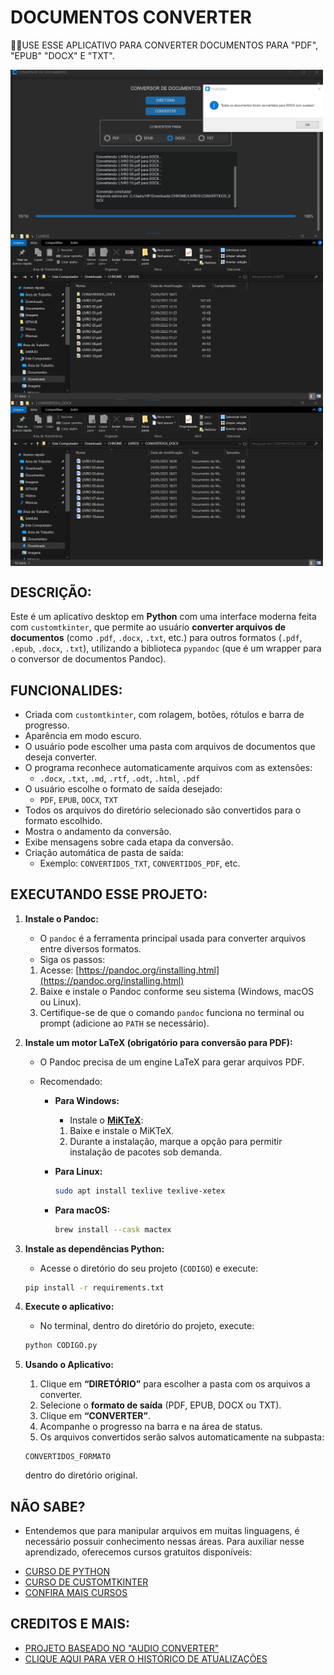 # DOCUMENTOS CONVERTER
👨‍🏫USE ESSE APLICATIVO PARA CONVERTER DOCUMENTOS PARA "PDF", "EPUB" "DOCX" E "TXT".

<img src="./IMAGENS/FOTO_01.png" align="center" width="500"> <br>
<img src="./IMAGENS/FOTO_02.png" align="center" width="500"> <br>
<img src="./IMAGENS/FOTO_03.png" align="center" width="500"> <br>

## DESCRIÇÃO:
Este é um aplicativo desktop em **Python** com uma interface moderna feita com `customtkinter`, que permite ao usuário **converter arquivos de documentos** (como `.pdf`, `.docx`, `.txt`, etc.) para outros formatos (`.pdf`, `.epub`, `.docx`, `.txt`), utilizando a biblioteca `pypandoc` (que é um wrapper para o conversor de documentos Pandoc).

## FUNCIONALIDES:
* Criada com `customtkinter`, com rolagem, botões, rótulos e barra de progresso.
* Aparência em modo escuro.
* O usuário pode escolher uma pasta com arquivos de documentos que deseja converter.
* O programa reconhece automaticamente arquivos com as extensões:
  * `.docx`, `.txt`, `.md`, `.rtf`, `.odt`, `.html`, `.pdf`
* O usuário escolhe o formato de saída desejado:
  * `PDF`, `EPUB`, `DOCX`, `TXT`
* Todos os arquivos do diretório selecionado são convertidos para o formato escolhido.
* Mostra o andamento da conversão.
* Exibe mensagens sobre cada etapa da conversão.
* Criação automática de pasta de saída:
   * Exemplo: `CONVERTIDOS_TXT`, `CONVERTIDOS_PDF`, etc.

## EXECUTANDO ESSE PROJETO:
1. **Instale o Pandoc:**
   * O `pandoc` é a ferramenta principal usada para converter arquivos entre diversos formatos.
   * Siga os passos:

   1. Acesse: [https://pandoc.org/installing.html](https://pandoc.org/installing.html)
   2. Baixe e instale o Pandoc conforme seu sistema (Windows, macOS ou Linux).
   3. Certifique-se de que o comando `pandoc` funciona no terminal ou prompt (adicione ao `PATH` se necessário).

2. **Instale um motor LaTeX (obrigatório para conversão para PDF):**
   * O Pandoc precisa de um engine LaTeX para gerar arquivos PDF.
   * Recomendado:

      * **Para Windows:**

         * Instale o [**MiKTeX**](https://miktex.org/download):

         1. Baixe e instale o MiKTeX.
         2. Durante a instalação, marque a opção para permitir instalação de pacotes sob demanda.

      * **Para Linux:**

         ```bash
         sudo apt install texlive texlive-xetex
         ```

      * **Para macOS:**

         ```bash
         brew install --cask mactex
         ```

3. **Instale as dependências Python:**
   * Acesse o diretório do seu projeto (`CODIGO`) e execute:

   ```bash
   pip install -r requirements.txt
   ```

4. **Execute o aplicativo:**
   * No terminal, dentro do diretório do projeto, execute:

   ```bash
   python CODIGO.py
   ```

5. **Usando o Aplicativo:**
   1. Clique em **“DIRETÓRIO”** para escolher a pasta com os arquivos a converter.
   2. Selecione o **formato de saída** (PDF, EPUB, DOCX ou TXT).
   3. Clique em **“CONVERTER”**.
   4. Acompanhe o progresso na barra e na área de status.
   5. Os arquivos convertidos serão salvos automaticamente na subpasta:

   ```
   CONVERTIDOS_FORMATO
   ```

   dentro do diretório original.

## NÃO SABE?
- Entendemos que para manipular arquivos em muitas linguagens, é necessário possuir conhecimento nessas áreas. Para auxiliar nesse aprendizado, oferecemos cursos gratuitos disponíveis:
* [CURSO DE PYTHON](https://github.com/VILHALVA/CURSO-DE-PYTHON)
* [CURSO DE CUSTOMTKINTER](https://github.com/VILHALVA/CURSO-DE-CUSTOMTKINTER)
* [CONFIRA MAIS CURSOS](https://github.com/VILHALVA?tab=repositories&q=+topic:CURSO)

## CREDITOS E MAIS:
- [PROJETO BASEADO NO "AUDIO CONVERTER"](https://github.com/VILHALVA/AUDIO-CONVERTER)
- [CLIQUE AQUI PARA VER O HISTÓRICO DE ATUALIZAÇÕES](./UPDATES.md)






